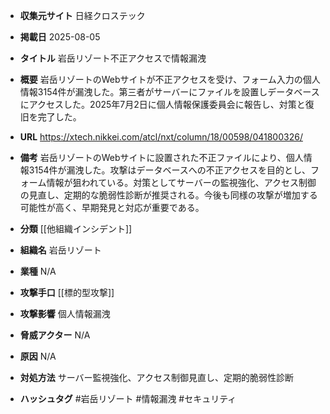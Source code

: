 - **収集元サイト**
日経クロステック

- **掲載日**
2025-08-05

- **タイトル**
岩岳リゾート不正アクセスで情報漏洩

- **概要**
岩岳リゾートのWebサイトが不正アクセスを受け、フォーム入力の個人情報3154件が漏洩した。第三者がサーバーにファイルを設置しデータベースにアクセスした。2025年7月2日に個人情報保護委員会に報告し、対策と復旧を完了した。

- **URL**
https://xtech.nikkei.com/atcl/nxt/column/18/00598/041800326/

- **備考**
岩岳リゾートのWebサイトに設置された不正ファイルにより、個人情報3154件が漏洩した。攻撃はデータベースへの不正アクセスを目的とし、フォーム情報が狙われている。対策としてサーバーの監視強化、アクセス制御の見直し、定期的な脆弱性診断が推奨される。今後も同様の攻撃が増加する可能性が高く、早期発見と対応が重要である。

- **分類**
[[他組織インシデント]]

- **組織名**
岩岳リゾート

- **業種**
N/A

- **攻撃手口**
[[標的型攻撃]]

- **攻撃影響**
個人情報漏洩

- **脅威アクター**
N/A

- **原因**
N/A

- **対処方法**
サーバー監視強化、アクセス制御見直し、定期的脆弱性診断

- **ハッシュタグ**
#岩岳リゾート #情報漏洩 #セキュリティ
